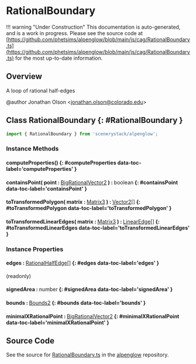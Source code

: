 # RationalBoundary

!!! warning "Under Construction"
    This documentation is auto-generated, and is a work in progress. Please see the source code at
    [https://github.com/phetsims/alpenglow/blob/main/js/cag/RationalBoundary.ts](https://github.com/phetsims/alpenglow/blob/main/js/cag/RationalBoundary.ts) for the most up-to-date information.

## Overview

A loop of rational half-edges

@author Jonathan Olson &lt;jonathan.olson@colorado.edu&gt;

## Class RationalBoundary {: #RationalBoundary }


```js
import { RationalBoundary } from 'scenerystack/alpenglow';
```
### Instance Methods

#### computeProperties() {: #computeProperties data-toc-label='computeProperties' }

#### containsPoint( point : <span style="font-weight: 400;">[BigRationalVector2](../alpenglow/BigRationalVector2.md)</span> ) : <span style="font-weight: 400;"><span style="color: hsla(calc(var(--md-hue) + 180deg),80%,40%,1);">boolean</span></span> {: #containsPoint data-toc-label='containsPoint' }

#### toTransformedPolygon( matrix : <span style="font-weight: 400;">[Matrix3](../dot/Matrix3.md)</span> ) : <span style="font-weight: 400;">[Vector2](../dot/Vector2.md)[]</span> {: #toTransformedPolygon data-toc-label='toTransformedPolygon' }

#### toTransformedLinearEdges( matrix : <span style="font-weight: 400;">[Matrix3](../dot/Matrix3.md)</span> ) : <span style="font-weight: 400;">[LinearEdge](../alpenglow/LinearEdge.md)[]</span> {: #toTransformedLinearEdges data-toc-label='toTransformedLinearEdges' }

### Instance Properties

#### edges : <span style="font-weight: 400;">[RationalHalfEdge](../alpenglow/RationalHalfEdge.md)[]</span> {: #edges data-toc-label='edges' }

(readonly)

#### signedArea : <span style="font-weight: 400;"><span style="color: hsla(calc(var(--md-hue) + 180deg),80%,40%,1);">number</span></span> {: #signedArea data-toc-label='signedArea' }

#### bounds : <span style="font-weight: 400;">[Bounds2](../dot/Bounds2.md)</span> {: #bounds data-toc-label='bounds' }

#### minimalXRationalPoint : <span style="font-weight: 400;">[BigRationalVector2](../alpenglow/BigRationalVector2.md)</span> {: #minimalXRationalPoint data-toc-label='minimalXRationalPoint' }



## Source Code

See the source for [RationalBoundary.ts](https://github.com/phetsims/alpenglow/blob/main/js/cag/RationalBoundary.ts) in the [alpenglow](https://github.com/phetsims/alpenglow) repository.

